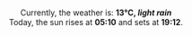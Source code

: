 <p  align="center"><br/>Currently, the weather is: <b> 13°C, <i>light rain</i></b></br>Today, the sun rises at <b>05:10</b> and sets at <b>19:12</b>.</p>